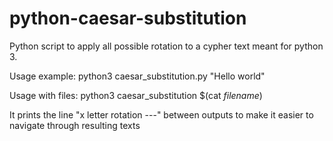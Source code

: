 # python-caesar-substitution

Python script to apply all possible rotation to a cypher text meant for python 3.

Usage example: python3 caesar_substitution.py "Hello world"

Usage with files: python3 caesar_substitution $(cat *filename*)

It prints the line "x letter rotation ---" between outputs to make it easier to navigate through resulting texts

